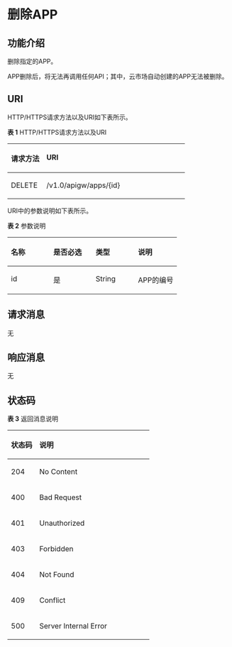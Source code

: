 # 删除APP<a name="ZH-CN_TOPIC_0000001081976101"></a>

## 功能介绍<a name="zh-cn_topic_0118921761_section60169944"></a>

删除指定的APP。

APP删除后，将无法再调用任何API；其中，云市场自动创建的APP无法被删除。

## URI<a name="zh-cn_topic_0118921761_section4658588"></a>

HTTP/HTTPS请求方法以及URI如下表所示。

**表 1**  HTTP/HTTPS请求方法以及URI

<a name="zh-cn_topic_0118921761_table12448204"></a>
<table><thead align="left"><tr id="zh-cn_topic_0118921761_row28819405"><th class="cellrowborder" valign="top" width="20%" id="mcps1.2.3.1.1"><p id="zh-cn_topic_0118921761_p52670492"><a name="zh-cn_topic_0118921761_p52670492"></a><a name="zh-cn_topic_0118921761_p52670492"></a>请求方法</p>
</th>
<th class="cellrowborder" valign="top" width="80%" id="mcps1.2.3.1.2"><p id="zh-cn_topic_0118921761_p38451455"><a name="zh-cn_topic_0118921761_p38451455"></a><a name="zh-cn_topic_0118921761_p38451455"></a>URI</p>
</th>
</tr>
</thead>
<tbody><tr id="zh-cn_topic_0118921761_row27560159"><td class="cellrowborder" valign="top" width="20%" headers="mcps1.2.3.1.1 "><p id="zh-cn_topic_0118921761_p17780387"><a name="zh-cn_topic_0118921761_p17780387"></a><a name="zh-cn_topic_0118921761_p17780387"></a>DELETE</p>
</td>
<td class="cellrowborder" valign="top" width="80%" headers="mcps1.2.3.1.2 "><p id="zh-cn_topic_0118921761_p30925236"><a name="zh-cn_topic_0118921761_p30925236"></a><a name="zh-cn_topic_0118921761_p30925236"></a>/v1.0/apigw/apps/{id}</p>
</td>
</tr>
</tbody>
</table>

URI中的参数说明如下表所示。

**表 2**  参数说明

<a name="zh-cn_topic_0118921761_table21916153"></a>
<table><thead align="left"><tr id="zh-cn_topic_0118921761_row42598074"><th class="cellrowborder" valign="top" width="25%" id="mcps1.2.5.1.1"><p id="zh-cn_topic_0118921761_p27891998"><a name="zh-cn_topic_0118921761_p27891998"></a><a name="zh-cn_topic_0118921761_p27891998"></a>名称</p>
</th>
<th class="cellrowborder" valign="top" width="25%" id="mcps1.2.5.1.2"><p id="zh-cn_topic_0118921761_p44659366"><a name="zh-cn_topic_0118921761_p44659366"></a><a name="zh-cn_topic_0118921761_p44659366"></a>是否必选</p>
</th>
<th class="cellrowborder" valign="top" width="25%" id="mcps1.2.5.1.3"><p id="zh-cn_topic_0118921761_p60638907"><a name="zh-cn_topic_0118921761_p60638907"></a><a name="zh-cn_topic_0118921761_p60638907"></a>类型</p>
</th>
<th class="cellrowborder" valign="top" width="25%" id="mcps1.2.5.1.4"><p id="zh-cn_topic_0118921761_p12804420"><a name="zh-cn_topic_0118921761_p12804420"></a><a name="zh-cn_topic_0118921761_p12804420"></a>说明</p>
</th>
</tr>
</thead>
<tbody><tr id="zh-cn_topic_0118921761_row30525098"><td class="cellrowborder" valign="top" width="25%" headers="mcps1.2.5.1.1 "><p id="zh-cn_topic_0118921761_p56613844"><a name="zh-cn_topic_0118921761_p56613844"></a><a name="zh-cn_topic_0118921761_p56613844"></a>id</p>
</td>
<td class="cellrowborder" valign="top" width="25%" headers="mcps1.2.5.1.2 "><p id="zh-cn_topic_0118921761_p22318634"><a name="zh-cn_topic_0118921761_p22318634"></a><a name="zh-cn_topic_0118921761_p22318634"></a>是</p>
</td>
<td class="cellrowborder" valign="top" width="25%" headers="mcps1.2.5.1.3 "><p id="zh-cn_topic_0118921761_p62978966"><a name="zh-cn_topic_0118921761_p62978966"></a><a name="zh-cn_topic_0118921761_p62978966"></a>String</p>
</td>
<td class="cellrowborder" valign="top" width="25%" headers="mcps1.2.5.1.4 "><p id="zh-cn_topic_0118921761_p1022589"><a name="zh-cn_topic_0118921761_p1022589"></a><a name="zh-cn_topic_0118921761_p1022589"></a>APP的编号</p>
</td>
</tr>
</tbody>
</table>

## 请求消息<a name="zh-cn_topic_0118921761_section41927295"></a>

无

## 响应消息<a name="zh-cn_topic_0118921761_section40667726"></a>

无

## 状态码<a name="zh-cn_topic_0118921761_section41801338"></a>

**表 3**  返回消息说明

<a name="zh-cn_topic_0118921761_table65433826"></a>
<table><thead align="left"><tr id="zh-cn_topic_0118921761_row9180004"><th class="cellrowborder" valign="top" width="20%" id="mcps1.2.3.1.1"><p id="zh-cn_topic_0118921761_p5382851"><a name="zh-cn_topic_0118921761_p5382851"></a><a name="zh-cn_topic_0118921761_p5382851"></a>状态码</p>
</th>
<th class="cellrowborder" valign="top" width="80%" id="mcps1.2.3.1.2"><p id="zh-cn_topic_0118921761_p33357811"><a name="zh-cn_topic_0118921761_p33357811"></a><a name="zh-cn_topic_0118921761_p33357811"></a>说明</p>
</th>
</tr>
</thead>
<tbody><tr id="zh-cn_topic_0118921761_row17628188"><td class="cellrowborder" valign="top" width="20%" headers="mcps1.2.3.1.1 "><p id="zh-cn_topic_0118921761_p18597093"><a name="zh-cn_topic_0118921761_p18597093"></a><a name="zh-cn_topic_0118921761_p18597093"></a>204</p>
</td>
<td class="cellrowborder" valign="top" width="80%" headers="mcps1.2.3.1.2 "><p id="zh-cn_topic_0118921761_p29969526"><a name="zh-cn_topic_0118921761_p29969526"></a><a name="zh-cn_topic_0118921761_p29969526"></a>No Content</p>
</td>
</tr>
<tr id="zh-cn_topic_0118921761_row1290281"><td class="cellrowborder" valign="top" width="20%" headers="mcps1.2.3.1.1 "><p id="zh-cn_topic_0118921761_p37403962"><a name="zh-cn_topic_0118921761_p37403962"></a><a name="zh-cn_topic_0118921761_p37403962"></a>400</p>
</td>
<td class="cellrowborder" valign="top" width="80%" headers="mcps1.2.3.1.2 "><p id="zh-cn_topic_0118921761_p9822120"><a name="zh-cn_topic_0118921761_p9822120"></a><a name="zh-cn_topic_0118921761_p9822120"></a>Bad Request</p>
</td>
</tr>
<tr id="zh-cn_topic_0118921761_row21290221"><td class="cellrowborder" valign="top" width="20%" headers="mcps1.2.3.1.1 "><p id="zh-cn_topic_0118921761_p46786353"><a name="zh-cn_topic_0118921761_p46786353"></a><a name="zh-cn_topic_0118921761_p46786353"></a>401</p>
</td>
<td class="cellrowborder" valign="top" width="80%" headers="mcps1.2.3.1.2 "><p id="zh-cn_topic_0118921761_p31598212"><a name="zh-cn_topic_0118921761_p31598212"></a><a name="zh-cn_topic_0118921761_p31598212"></a>Unauthorized</p>
</td>
</tr>
<tr id="zh-cn_topic_0118921761_row15948460"><td class="cellrowborder" valign="top" width="20%" headers="mcps1.2.3.1.1 "><p id="zh-cn_topic_0118921761_p16756892"><a name="zh-cn_topic_0118921761_p16756892"></a><a name="zh-cn_topic_0118921761_p16756892"></a>403</p>
</td>
<td class="cellrowborder" valign="top" width="80%" headers="mcps1.2.3.1.2 "><p id="zh-cn_topic_0118921761_p1169465911116"><a name="zh-cn_topic_0118921761_p1169465911116"></a><a name="zh-cn_topic_0118921761_p1169465911116"></a>Forbidden</p>
</td>
</tr>
<tr id="zh-cn_topic_0118921761_row1961203"><td class="cellrowborder" valign="top" width="20%" headers="mcps1.2.3.1.1 "><p id="zh-cn_topic_0118921761_p24639769"><a name="zh-cn_topic_0118921761_p24639769"></a><a name="zh-cn_topic_0118921761_p24639769"></a>404</p>
</td>
<td class="cellrowborder" valign="top" width="80%" headers="mcps1.2.3.1.2 "><p id="zh-cn_topic_0118921761_p49664279"><a name="zh-cn_topic_0118921761_p49664279"></a><a name="zh-cn_topic_0118921761_p49664279"></a>Not Found</p>
</td>
</tr>
<tr id="zh-cn_topic_0118921761_row44325335"><td class="cellrowborder" valign="top" width="20%" headers="mcps1.2.3.1.1 "><p id="zh-cn_topic_0118921761_p33582414"><a name="zh-cn_topic_0118921761_p33582414"></a><a name="zh-cn_topic_0118921761_p33582414"></a>409</p>
</td>
<td class="cellrowborder" valign="top" width="80%" headers="mcps1.2.3.1.2 "><p id="zh-cn_topic_0118921761_p35820976"><a name="zh-cn_topic_0118921761_p35820976"></a><a name="zh-cn_topic_0118921761_p35820976"></a>Conflict</p>
</td>
</tr>
<tr id="zh-cn_topic_0118921761_row53953334"><td class="cellrowborder" valign="top" width="20%" headers="mcps1.2.3.1.1 "><p id="zh-cn_topic_0118921761_p8143910"><a name="zh-cn_topic_0118921761_p8143910"></a><a name="zh-cn_topic_0118921761_p8143910"></a>500</p>
</td>
<td class="cellrowborder" valign="top" width="80%" headers="mcps1.2.3.1.2 "><p id="zh-cn_topic_0118921761_p55676983"><a name="zh-cn_topic_0118921761_p55676983"></a><a name="zh-cn_topic_0118921761_p55676983"></a>Server Internal Error</p>
</td>
</tr>
</tbody>
</table>


